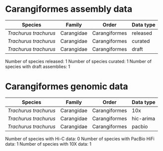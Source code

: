 # Carangiformes assembly data

| Species | Family | Order | Data type |
| -- | --- | --- | --- |
| *Trachurus trachurus* | Carangidae | Carangiformes | released |
| *Trachurus trachurus* | Carangidae | Carangiformes | curated |
| *Trachurus trachurus* | Carangidae | Carangiformes | draft |

Number of species released: 1
Number of species curated: 1
Number of species with draft assemblies: 1

# Carangiformes genomic data

| Species | Family | Order | Data type |
| -- | --- | --- | --- |
| *Trachurus trachurus* | Carangidae | Carangiformes | 10x |
| *Trachurus trachurus* | Carangidae | Carangiformes | hic-arima |
| *Trachurus trachurus* | Carangidae | Carangiformes | pacbio |

Number of species with Hi-C data: 0
Number of species with PacBio HiFi data: 1
Number of species with 10X data: 1
